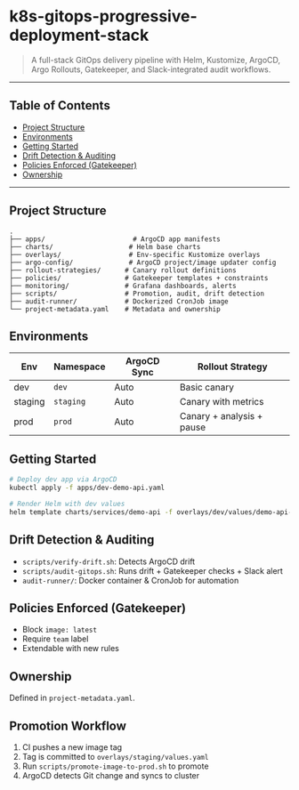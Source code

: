 # k8s-gitops-progressive-deployment-stack

> A full-stack GitOps delivery pipeline with Helm, Kustomize, ArgoCD, Argo Rollouts, Gatekeeper, and Slack-integrated audit workflows.

---

## Table of Contents
- [Project Structure](#-project-structure)
- [Environments](#-environments)
- [Getting Started](#️-getting-started)
- [Drift Detection & Auditing](#-drift-detection--auditing)
- [Policies Enforced (Gatekeeper)](#-policies-enforced-gatekeeper)
- [Ownership](#-ownership)

---

## Project Structure

```plaintext
.
├── apps/                      # ArgoCD app manifests
├── charts/                   # Helm base charts
├── overlays/                 # Env-specific Kustomize overlays
├── argo-config/              # ArgoCD project/image updater config
├── rollout-strategies/      # Canary rollout definitions
├── policies/                # Gatekeeper templates + constraints
├── monitoring/              # Grafana dashboards, alerts
├── scripts/                 # Promotion, audit, drift detection
├── audit-runner/            # Dockerized CronJob image
└── project-metadata.yaml    # Metadata and ownership
```

## Environments

| Env      | Namespace | ArgoCD Sync | Rollout Strategy        |
|----------|-----------|-------------|--------------------------|
| dev      | `dev`     | Auto      | Basic canary             |
| staging  | `staging` | Auto      | Canary with metrics      |
| prod     | `prod`    | Auto      | Canary + analysis + pause|

## Getting Started

```bash
# Deploy dev app via ArgoCD
kubectl apply -f apps/dev-demo-api.yaml

# Render Helm with dev values
helm template charts/services/demo-api -f overlays/dev/values/demo-api-values.yaml
```

## Drift Detection & Auditing

- `scripts/verify-drift.sh`: Detects ArgoCD drift
- `scripts/audit-gitops.sh`: Runs drift + Gatekeeper checks + Slack alert
- `audit-runner/`: Docker container & CronJob for automation

## Policies Enforced (Gatekeeper)

- Block `image: latest`
- Require `team` label
- Extendable with new rules

## Ownership

Defined in `project-metadata.yaml`.

## Promotion Workflow

1. CI pushes a new image tag
2. Tag is committed to `overlays/staging/values.yaml`
3. Run `scripts/promote-image-to-prod.sh` to promote
4. ArgoCD detects Git change and syncs to cluster
